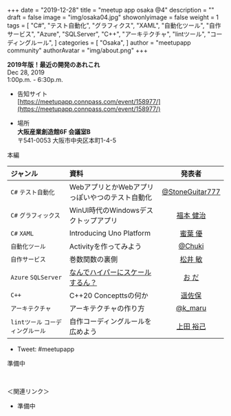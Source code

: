 +++
date = "2019-12-28"
title = "meetup app osaka @4"
description = ""
draft = false
image = "img/osaka04.jpg"
showonlyimage = false
weight = 1
tags = [
    "C#",
    "テスト自動化",
    "グラフィクス",
    "XAML",
    "自動化ツール",
    "自作サービス",
    "Azure",
    "SQLServer",
    "C++",
    "アーキテクチャ",
    "lintツール",
    "コーディングルール",
]
categories = [
    "Osaka",
]
author = "meetupapp community"
authorAvatar = "img/about.png"
+++

**2019年版！最近の開発のあれこれ**  
Dec 28, 2019   
1:00p.m. - 6:30p.m.

<!--more-->

- 告知サイト  
[https://meetupapp.connpass.com/event/158977/](https://meetupapp.connpass.com/event/158977/)


- 場所  
**大阪産業創造館6F 会議室B**   
〒541-0053 大阪市中央区本町1-4-5

本編

| ジャンル | 資料 | 発表者 |
|:-----------|:------------|:------------:|
| ```C#``` ```テスト自動化``` | WebアプリとかWebアプリっぽいやつのテスト自動化 | [@StoneGuitar777](https://twitter.com/StoneGuitar777) |
| ```C#``` ```グラフィックス``` | WinUI時代のWindowsデスクトップアプリ | [福本 健治](https://twitter.com/fuku518) |
| ```C#``` ```XAML``` | Introducing Uno Platform | [蜜葉 優](https://twitter.com/mitsuba_yu) |
| ```自動化ツール``` | Activityを作ってみよう | [@Chuki](https://twitter.com/Chuki) |
| ```自作サービス``` | 巻数関数の裏側 | [松井 敏](https://twitter.com/moririring) |
| ```Azure``` ```SQLServer``` | [なんでハイパーにスケールするん？](https://www.slideshare.net/odashinsuke/whats-hyperscale) | [お だ](https://twitter.com/shinsukeoda) |
| ```C++``` | C++20 Concepttsの何か | [遥佐保](http://h-sao.com) |
| ```アーキテクチャ``` | アーキテクチャの作り方 | [@k_maru](https://github.com/k-maru) |
| ```lintツール``` ```コーディングルール``` | 自作コーディングルールを広めよう | [上田 裕己](https://twitter.com/ikuyadeu0513) |


- Tweet: #meetupapp

準備中

<br>

＜関連リンク＞

- 準備中